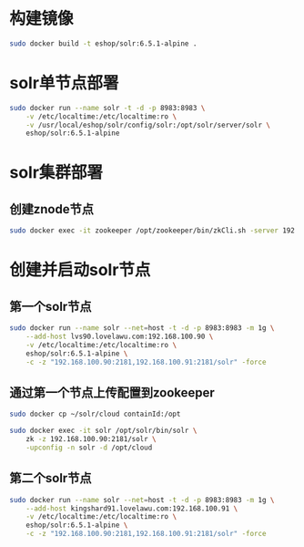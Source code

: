 构建镜像
======

```Bash
sudo docker build -t eshop/solr:6.5.1-alpine .
```

solr单节点部署
====
```bash
sudo docker run --name solr -t -d -p 8983:8983 \
    -v /etc/localtime:/etc/localtime:ro \
    -v /usr/local/eshop/solr/config/solr:/opt/solr/server/solr \
    eshop/solr:6.5.1-alpine
```

solr集群部署
====

创建znode节点
------

```Bash
sudo docker exec -it zookeeper /opt/zookeeper/bin/zkCli.sh -server 192.168.100.90:2181 create /solr "solr"
```

创建并启动solr节点
======

第一个solr节点
------
```Bash
sudo docker run --name solr --net=host -t -d -p 8983:8983 -m 1g \
    --add-host lvs90.lovelawu.com:192.168.100.90 \
    -v /etc/localtime:/etc/localtime:ro \
    eshop/solr:6.5.1-alpine \
    -c -z "192.168.100.90:2181,192.168.100.91:2181/solr" -force
```

通过第一个节点上传配置到zookeeper
------
```Bash
sudo docker cp ~/solr/cloud containId:/opt

sudo docker exec -it solr /opt/solr/bin/solr \
    zk -z 192.168.100.90:2181/solr \
    -upconfig -n solr -d /opt/cloud
```

第二个solr节点
------

```Bash
sudo docker run --name solr --net=host -t -d -p 8983:8983 -m 1g \
    --add-host kingshard91.lovelawu.com:192.168.100.91 \
    -v /etc/localtime:/etc/localtime:ro \
    eshop/solr:6.5.1-alpine \
    -c -z "192.168.100.90:2181,192.168.100.91:2181/solr" -force
```